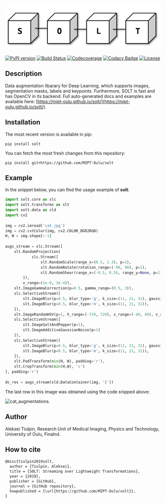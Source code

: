 ![slide](doc/source/_static/logo.png)
--------------------------------------------------------------------------------
[![PyPI version](https://badge.fury.io/py/solt.svg)](https://badge.fury.io/py/solt)
[![Build Status](https://travis-ci.org/MIPT-Oulu/solt.svg?branch=master)](https://travis-ci.org/MIPT-Oulu/solt)
[![Codecoverage](https://codecov.io/gh/MIPT-Oulu/solt/branch/master/graph/badge.svg)](https://codecov.io/gh/MIPT-Oulu/solt)
[![Codacy Badge](https://api.codacy.com/project/badge/Grade/80bb13f72fe645b29ded3d6cabaacf15)](https://www.codacy.com/app/lext/solt?utm_source=github.com&amp;utm_medium=referral&amp;utm_content=MIPT-Oulu/solt&amp;utm_campaign=Badge_Grade)
[![License](http://img.shields.io/badge/license-MIT-brightgreen.svg?style=flat)](LICENSE.md)
## Description
Data augmentation libarary for Deep Learning, which supports images, segmentation masks, labels and keypoints. 
Furthermore, SOLT is fast and has OpenCV in its backend. 
Full auto-generated docs and 
examples are available here: [https://mipt-oulu.github.io/solt/](https://mipt-oulu.github.io/solt/).

## Installation
The most recent version is available in pip:
```
pip install solt
```
You can fetch the most fresh changes from this repository:
```
pip install git+https://github.com/MIPT-Oulu/solt
```

## Example
In the snippet below, you can find the usage example of **solt**:

```python
import solt.core as slc
import solt.transforms as slt
import solt.data as sld
import cv2

img = cv2.imread('cat.jpg')
img = cv2.cvtColor(img, cv2.COLOR_BGR2RGB)
H, W = img.shape[:-1]

augs_stream = slc.Stream([
    slt.RandomProjection(
            slc.Stream([
                slt.RandomScale(range_x=(0.5, 1.3), p=1),
                slt.RandomRotate(rotation_range=(-90, 90), p=1),
                slt.RandomShear(range_x=(-0.5, 0.5), range_y=None, p=1),
        ]),
        v_range=(1e-6, 3e-4)),
    slt.ImageGammaCorrection(p=0.5, gamma_range=(0.5, 3)),
    slc.SelectiveStream([
        slt.ImageBlur(p=0.5, blur_type='g', k_size=(11, 21, 31), gaussian_sigma=(1, 10)),
        slt.ImageBlur(p=0.5, blur_type='m', k_size=(11, 21, 31)),
    ]),
    slt.ImageRandomHSV(p=1, h_range=(-720, 720), s_range=(-40, 40), v_range=(-40, 40)),
    slc.SelectiveStream([
        slt.ImageSaltAndPepper(p=1),
        slt.ImageAdditiveGaussianNoise(p=1)
    ]),
    slc.SelectiveStream([
        slt.ImageBlur(p=0.5, blur_type='g', k_size=(11, 21, 31), gaussian_sigma=(1, 10)),
        slt.ImageBlur(p=0.5, blur_type='m', k_size=(11, 21, 31)),
    ]),
    slt.PadTransform(min(H, W), padding='r'),
    slt.CropTransform(min(H,W), 'c')
], padding='r')

dc_res = augs_stream(sld.DataContainer(img, 'I'))

````

The last row in this image was obtained using the code snipped above:

![cat_augmentations](doc/source/_static/cat_augs.png).


## Author
Aleksei Tiulpin, 
Research Unit of Medical Imaging, 
Physics and Technology, 
University of Oulu, Finalnd.

## How to cite
```
@misc{tiulpin2019solt,
  author = {Tiulpin, Aleksei},
  title = {SOLT: Streaming over Lightweight Transformations},
  year = {2019},
  publisher = {GitHub},
  journal = {GitHub repository},
  howpublished = {\url{https://github.com/MIPT-Oulu/solt}},
}
```

